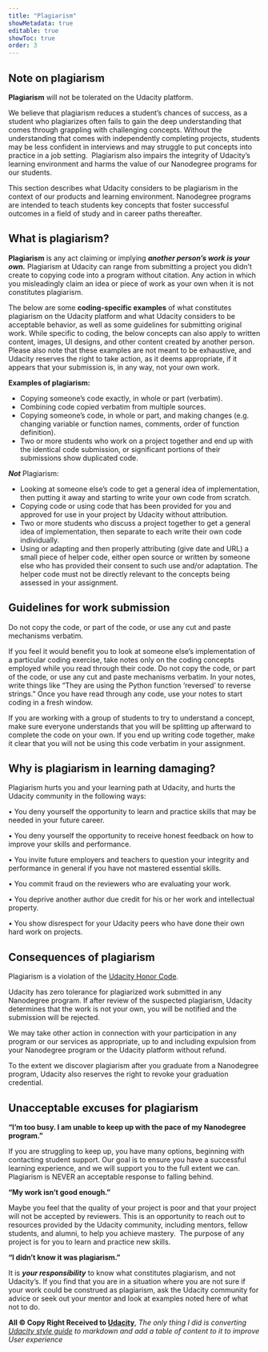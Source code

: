 ```yaml
---
title: "Plagiarism"
showMetadata: true
editable: true
showToc: true
order: 3
---
```


## Note on plagiarism

**Plagiarism** will not be tolerated on the Udacity platform.

We believe that plagiarism reduces a student’s chances of success, as a student who plagiarizes often fails to gain the deep understanding that comes through grappling with challenging concepts. Without the understanding that comes with independently completing projects, students may be less confident in interviews and may struggle to put concepts into practice in a job setting.  Plagiarism also impairs the integrity of Udacity’s learning environment and harms the value of our Nanodegree programs for our students.

This section describes what Udacity considers to be plagiarism in the context of our products and learning environment. Nanodegree programs are intended to teach students key concepts that foster successful outcomes in a field of study and in career paths thereafter.

## What is plagiarism?

**Plagiarism** is any act claiming or implying **_another person’s work is your own._** Plagiarism at Udacity can range from submitting a project you didn’t create to copying code into a program without citation. Any action in which you misleadingly claim an idea or piece of work as your own when it is not constitutes plagiarism.

The below are some **coding-specific examples** of what constitutes plagiarism on the Udacity platform and what Udacity considers to be acceptable behavior, as well as some guidelines for submitting original work. While specific to coding, the below concepts can also apply to written content, images, UI designs, and other content created by another person. Please also note that these examples are not meant to be exhaustive, and Udacity reserves the right to take action, as it deems appropriate, if it appears that your submission is, in any way, not your own work.

**Examples of plagiarism:**

- Copying someone’s code exactly, in whole or part (verbatim).
- Combining code copied verbatim from multiple sources.
- Copying someone’s code, in whole or part, and making changes (e.g. changing variable or function names, comments, order of function definition).
- Two or more students who work on a project together and end up with the identical code submission, or significant portions of their submissions show duplicated code.

**_Not_** Plagiarism:

- Looking at someone else’s code to get a general idea of implementation, then putting it away and starting to write your own code from scratch.
- Copying code or using code that has been provided for you and approved for use in your project by Udacity without attribution.
- Two or more students who discuss a project together to get a general idea of implementation, then separate to each write their own code individually.
- Using or adapting and then properly attributing (give date and URL) a small piece of helper code, either open source or written by someone else who has provided their consent to such use and/or adaptation. The helper code must not be directly relevant to the concepts being assessed in your assignment.


## Guidelines for work submission

Do not copy the code, or part of the code, or use any cut and paste mechanisms verbatim.

If you feel it would benefit you to look at someone else’s implementation of a particular coding exercise, take notes only on the coding concepts employed while you read through their code. Do not copy the code, or part of the code, or use any cut and paste mechanisms verbatim. In your notes, write things like “They are using the Python function ‘reversed’ to reverse strings.” Once you have read through any code, use your notes to start coding in a fresh window.

If you are working with a group of students to try to understand a concept, make sure everyone understands that you will be splitting up afterward to complete the code on your own. If you end up writing code together, make it clear that you will not be using this code verbatim in your assignment.

## Why is plagiarism in learning damaging?

Plagiarism hurts you and your learning path at Udacity, and hurts the Udacity community in the following ways:

• You deny yourself the opportunity to learn and practice skills that may be needed in your future career.  

• You deny yourself the opportunity to receive honest feedback on how to improve your skills and performance.  

• You invite future employers and teachers to question your integrity and performance in general if you have not mastered essential skills.  

• You commit fraud on the reviewers who are evaluating your work.  

• You deprive another author due credit for his or her work and intellectual property.  

• You show disrespect for your Udacity peers who have done their own hard work on projects.

## Consequences of plagiarism

Plagiarism is a violation of the [Udacity Honor Code](https://www.udacity.com/legal/en-us/honor-code).

Udacity has zero tolerance for plagiarized work submitted in any Nanodegree program. If after review of the suspected plagiarism, Udacity determines that the work is not your own, you will be notified and the submission will be rejected. 

We may take other action in connection with your participation in any program or our services as appropriate, up to and including expulsion from your Nanodegree program or the Udacity platform without refund.

To the extent we discover plagiarism after you graduate from a Nanodegree program, Udacity also reserves the right to revoke your graduation credential.

## Unacceptable excuses for plagiarism

**“I’m too busy. I am unable to keep up with the pace of my Nanodegree program.”**

If you are struggling to keep up, you have many options, beginning with contacting student support. Our goal is to ensure you have a successful learning experience, and we will support you to the full extent we can. Plagiarism is NEVER an acceptable response to falling behind.

**“My work isn’t good enough.”**

Maybe you feel that the quality of your project is poor and that your project will not be accepted by reviewers. This is an opportunity to reach out to resources provided by the Udacity community, including mentors, fellow students, and alumni, to help you achieve mastery.  The purpose of any project is for you to learn and practice new skills.

**“I didn’t know it was plagiarism.”**

It is **_your responsibility_** to know what constitutes plagiarism, and not Udacity’s. If you find that you are in a situation where you are not sure if your work could be construed as plagiarism, ask the Udacity community for advice or seek out your mentor and look at examples noted here of what not to do.


**All © Copy Right Received to [Udacity](https://www.udacity.com/)**, _The only thing I did is converting [Udacity style guide](http://udacity.github.io/frontend-nanodegree-styleguide/index.html) to markdown and add a table of content to it to improve User experience_
